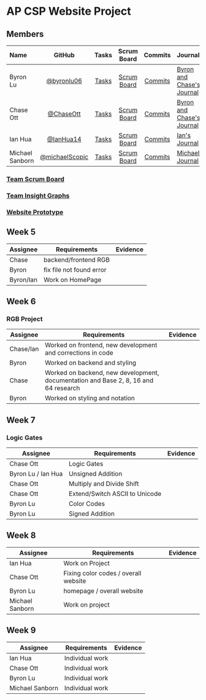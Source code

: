 # AP CSP Website Project

## Members
| Name| GitHub      | Tasks         | Scrum Board   | Commits       | Journal |
|    :---     |    :----:   |     :---:     | :---:         | :---:         |   :---        |
| Byron Lu      |       [@byronlu06](https://github.com/byronlu06)      |       [Tasks](https://github.com/byronlu06/flask_portfolio/issues)      |        [Scrum Board](https://github.com/byronlu06/flask_portfolio/projects/1)     |      [Commits](https://github.com/byronlu06/flask_portfolio/commits/main?author=byronlu06)        |      [Byron and Chase's Journal](https://docs.google.com/document/d/1hiMOqhQTmJGTgKJEy1R_7JWktAQJBVpXeyeKn1s1P54/edit)     |
| Chase Ott     |       [@ChaseOtt](https://github.com/ChaseOtt)        |       [Tasks](https://github.com/byronlu06/flask_portfolio/issues)        |        [Scrum Board](https://github.com/byronlu06/flask_portfolio/projects/1)     |       [Commits](https://github.com/byronlu06/flask_portfolio/commits/main?author=ChaseOtt)      |        [Byron and Chase's Journal](https://docs.google.com/document/d/1hiMOqhQTmJGTgKJEy1R_7JWktAQJBVpXeyeKn1s1P54/edit)      |
| Ian Hua       |       [@IanHua14](https://github.com/IanHua14)        |       [Tasks](https://github.com/byronlu06/flask_portfolio/issues)        |        [Scrum Board](https://github.com/byronlu06/flask_portfolio/projects/1)     |      [Commits](https://github.com/byronlu06/flask_portfolio/commits/main?author=IanHua14)     |       [Ian's Journal](https://docs.google.com/document/d/1LyGa4e3WyeublzA5xwowL1aHKP0PfnImbKf3UBsEHR4/edit)      |
| Michael Sanborn        |       [@michaelScopic](https://github.com/michaelScopic)      |       [Tasks](https://github.com/byronlu06/flask_portfolio/issues)      |        [Scrum Board](https://github.com/byronlu06/flask_portfolio/projects/1)     |       [Commits](https://github.com/byronlu06/flask_portfolio/commits/main?author=michaelScopic)        |      [Michael's Journal](https://docs.google.com)     |

### [Team Scrum Board](https://github.com/byronlu06/flask_portfolio/projects/1)
### [Team Insight Graphs](https://github.com/byronlu06/flask_portfolio/graphs/contributors)
### [Website Prototype](https://www.figma.com/file/2Be2nAm0tM2Fkvxm0iZiVR/Website-Prototype?node-id=0%3A1)
## Week 5

| Assignee | Requirements             | Evidence                                                                                                |
| -------- | ------------------------ | ------------------------------------------------------------------------------------------------------- |
| Chase | backend/frontend RGB     |  |
| Byron      | fix file not found error |                                                                                              |
| Byron/Ian    | Work on HomePage         |  |


## Week 6

### RGB Project

| Assignee | Requirements                                                                        | Evidence                                                                                                                                                                                                                                                             |
| -------- | ----------------------------------------------------------------------------------- | -------------------------------------------------------------------------------------------------------------------------------------------------------------------------------------------------------------------------------------------------------------------- |
| Chase/Ian   | Worked on frontend, new development and corrections in code                         |                                                                                                                                                        |
| Byron    | Worked on backend and styling                                                       |                                                      |
| Chase   | Worked on backend, new development, documentation and Base 2, 8, 16 and 64 research |                                   |
| Byron   | Worked on styling and notation                                                |  |

 
## Week 7

### Logic Gates

| Assignee | Requirements                                                                        | Evidence                                                                                                                                                                                                                                                             |
| -------- | ----------------------------------------------------------------------------------- | -------------------------------------------------------------------------------------------------------------------------------------------------------------------------------------------------------------------------------------------------------------------- |
| Chase Ott    | Logic Gates    |                                                                                                                                                                 |
| Byron Lu / Ian Hua      | Unsigned Addition       |                                                          |
| Chase Ott   | Multiply and Divide Shift |                                   |
| Chase Ott   | Extend/Switch ASCII to Unicode |  |
| Byron Lu | Color Codes | |
| Byron Lu | Signed Addition | |

## Week 8

| Assignee | Requirements | Evidence                                                                                                                                             
| -------- | --------------------------- | ------------------------- |
| Ian Hua    | Work on Project   |  |                   
| Chase Ott   | Fixing color codes / overall website | |
| Byron Lu   | homepage / overall website | |
| Michael Sanborn | Work on project|  |

## Week 9

| Assignee | Requirements | Evidence                                                                                                                                             
| -------- | --------------------------- | ------------------------- |
| Ian Hua    |  Individual work  |  |                   
| Chase Ott   | Individual work | |
| Byron Lu   | Individual work | |
| Michael Sanborn | Individual work|  |
